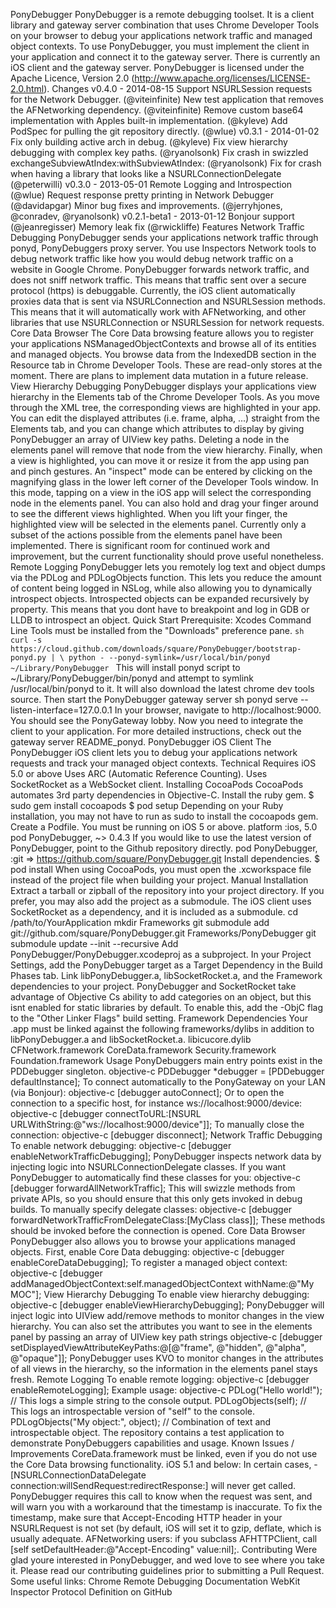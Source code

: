 PonyDebugger PonyDebugger is a remote debugging toolset. It is a client library and gateway server combination that uses Chrome Developer Tools on your browser to debug your applications network traffic and managed object contexts. To use PonyDebugger, you must implement the client in your application and connect it to the gateway server. There is currently an iOS client and the gateway server. PonyDebugger is licensed under the Apache Licence, Version 2.0 (http://www.apache.org/licenses/LICENSE-2.0.html). Changes v0.4.0 - 2014-08-15 Support NSURLSession requests for the Network Debugger. (@viteinfinite) New test application that removes the AFNetworking dependency. (@viteinfinite) Remove custom base64 implementation with Apples built-in implementation. (@kyleve) Add PodSpec for pulling the git repository directly. (@wlue) v0.3.1 - 2014-01-02 Fix only building active arch in debug. (@kyleve) Fix view hierarchy debugging with complex key paths. (@ryanolsonk) Fix crash in swizzled exchangeSubviewAtIndex:withSubviewAtIndex: (@ryanolsonk) Fix for crash when having a library that looks like a NSURLConnectionDelegate (@peterwilli) v0.3.0 - 2013-05-01 Remote Logging and Introspection (@wlue) Request response pretty printing in Network Debugger (@davidapgar) Minor bug fixes and improvements. (@jerryhjones, @conradev, @ryanolsonk) v0.2.1-beta1 - 2013-01-12 Bonjour support (@jeanregisser) Memory leak fix (@rwickliffe) Features Network Traffic Debugging PonyDebugger sends your applications network traffic through ponyd, PonyDebuggers proxy server. You use Inspectors Network tools to debug network traffic like how you would debug network traffic on a website in Google Chrome. PonyDebugger forwards network traffic, and does not sniff network traffic. This means that traffic sent over a secure protocol (https) is debuggable. Currently, the iOS client automatically proxies data that is sent via NSURLConnection and NSURLSession methods. This means that it will automatically work with AFNetworking, and other libraries that use NSURLConnection or NSURLSession for network requests. Core Data Browser The Core Data browsing feature allows you to register your applications NSManagedObjectContexts and browse all of its entities and managed objects. You browse data from the IndexedDB section in the Resource tab in Chrome Developer Tools. These are read-only stores at the moment. There are plans to implement data mutation in a future release. View Hierarchy Debugging PonyDebugger displays your applications view hierarchy in the Elements tab of the Chrome Developer Tools. As you move through the XML tree, the corresponding views are highlighted in your app. You can edit the displayed attributes (i.e. frame, alpha, ...) straight from the Elements tab, and you can change which attributes to display by giving PonyDebugger an array of UIView key paths. Deleting a node in the elements panel will remove that node from the view hierarchy. Finally, when a view is highlighted, you can move it or resize it from the app using pan and pinch gestures. An "inspect" mode can be entered by clicking on the magnifying glass in the lower left corner of the Developer Tools window. In this mode, tapping on a view in the iOS app will select the corresponding node in the elements panel. You can also hold and drag your finger around to see the different views highlighted. When you lift your finger, the highlighted view will be selected in the elements panel. Currently only a subset of the actions possible from the elements panel have been implemented. There is significant room for continued work and improvement, but the current functionality should prove useful nonetheless. Remote Logging PonyDebugger lets you remotely log text and object dumps via the PDLog and PDLogObjects function. This lets you reduce the amount of content being logged in NSLog, while also allowing you to dynamically introspect objects. Introspected objects can be expanded recursively by property. This means that you dont have to breakpoint and log in GDB or LLDB to introspect an object. Quick Start Prerequisite: Xcodes Command Line Tools must be installed from the "Downloads" preference pane. ```sh curl -s https://cloud.github.com/downloads/square/PonyDebugger/bootstrap-ponyd.py | \ python - --ponyd-symlink=/usr/local/bin/ponyd ~/Library/PonyDebugger ``` This will install ponyd script to ~/Library/PonyDebugger/bin/ponyd and attempt to symlink /usr/local/bin/ponyd to it. It will also download the latest chrome dev tools source. Then start the PonyDebugger gateway server sh ponyd serve --listen-interface=127.0.0.1 In your browser, navigate to http://localhost:9000. You should see the PonyGateway lobby. Now you need to integrate the client to your application. For more detailed instructions, check out the gateway server README_ponyd. PonyDebugger iOS Client The PonyDebugger iOS client lets you to debug your applications network requests and track your managed object contexts. Technical Requires iOS 5.0 or above Uses ARC (Automatic Reference Counting). Uses SocketRocket as a WebSocket client. Installing CocoaPods CocoaPods automates 3rd party dependencies in Objective-C. Install the ruby gem. $ sudo gem install cocoapods $ pod setup Depending on your Ruby installation, you may not have to run as sudo to install the cocoapods gem. Create a Podfile. You must be running on iOS 5 or above. platform :ios, 5.0 pod PonyDebugger, ~> 0.4.3 If you would like to use the latest version of PonyDebugger, point to the Github repository directly. pod PonyDebugger, :git => https://github.com/square/PonyDebugger.git Install dependencies. $ pod install When using CocoaPods, you must open the .xcworkspace file instead of the project file when building your project. Manual Installation Extract a tarball or zipball of the repository into your project directory. If you prefer, you may also add the project as a submodule. The iOS client uses SocketRocket as a dependency, and it is included as a submodule. cd /path/to/YourApplication mkdir Frameworks git submodule add git://github.com/square/PonyDebugger.git Frameworks/PonyDebugger git submodule update --init --recursive Add PonyDebugger/PonyDebugger.xcodeproj as a subproject. In your Project Settings, add the PonyDebugger target as a Target Dependency in the Build Phases tab. Link libPonyDebugger.a, libSocketRocket.a, and the Framework dependencies to your project. PonyDebugger and SocketRocket take advantage of Objective Cs ability to add categories on an object, but this isnt enabled for static libraries by default. To enable this, add the -ObjC flag to the "Other Linker Flags" build setting. Framework Dependencies Your .app must be linked against the following frameworks/dylibs in addition to libPonyDebugger.a and libSocketRocket.a. libicucore.dylib CFNetwork.framework CoreData.framework Security.framework Foundation.framework Usage PonyDebuggers main entry points exist in the PDDebugger singleton. objective-c PDDebugger *debugger = [PDDebugger defaultInstance]; To connect automatically to the PonyGateway on your LAN (via Bonjour): objective-c [debugger autoConnect]; Or to open the connection to a specific host, for instance ws://localhost:9000/device: objective-c [debugger connectToURL:[NSURL URLWithString:@"ws://localhost:9000/device"]]; To manually close the connection: objective-c [debugger disconnect]; Network Traffic Debugging To enable network debugging: objective-c [debugger enableNetworkTrafficDebugging]; PonyDebugger inspects network data by injecting logic into NSURLConnectionDelegate classes. If you want PonyDebugger to automatically find these classes for you: objective-c [debugger forwardAllNetworkTraffic]; This will swizzle methods from private APIs, so you should ensure that this only gets invoked in debug builds. To manually specify delegate classes: objective-c [debugger forwardNetworkTrafficFromDelegateClass:[MyClass class]]; These methods should be invoked before the connection is opened. Core Data Browser PonyDebugger also allows you to browse your applications managed objects. First, enable Core Data debugging: objective-c [debugger enableCoreDataDebugging]; To register a managed object context: objective-c [debugger addManagedObjectContext:self.managedObjectContext withName:@"My MOC"]; View Hierarchy Debugging To enable view hierarchy debugging: objective-c [debugger enableViewHierarchyDebugging]; PonyDebugger will inject logic into UIView add/remove methods to monitor changes in the view hierarchy. You can also set the attributes you want to see in the elements panel by passing an array of UIView key path strings objective-c [debugger setDisplayedViewAttributeKeyPaths:@[@"frame", @"hidden", @"alpha", @"opaque"]]; PonyDebugger uses KVO to monitor changes in the attributes of all views in the hierarchy, so the information in the elements panel stays fresh. Remote Logging To enable remote logging: objective-c [debugger enableRemoteLogging]; Example usage: objective-c PDLog("Hello world!"); // This logs a simple string to the console output. PDLogObjects(self); // This logs an introspectable version of "self" to the console. PDLogObjects("My object:", object); // Combination of text and introspectable object. The repository contains a test application to demonstrate PonyDebuggers capabilities and usage. Known Issues / Improvements CoreData.framework must be linked, even if you do not use the Core Data browsing functionality. iOS 5.1 and below: In certain cases, -[NSURLConnectionDataDelegate connection:willSendRequest:redirectResponse:] will never get called. PonyDebugger requires this call to know when the request was sent, and will warn you with a workaround that the timestamp is inaccurate. To fix the timestamp, make sure that Accept-Encoding HTTP header in your NSURLRequest is not set (by default, iOS will set it to gzip, deflate, which is usually adequate. AFNetworking users: if you subclass AFHTTPClient, call [self setDefaultHeader:@"Accept-Encoding" value:nil];. Contributing Were glad youre interested in PonyDebugger, and wed love to see where you take it. Please read our contributing guidelines prior to submitting a Pull Request. Some useful links: Chrome Remote Debugging Documentation WebKit Inspector Protocol Definition on GitHub